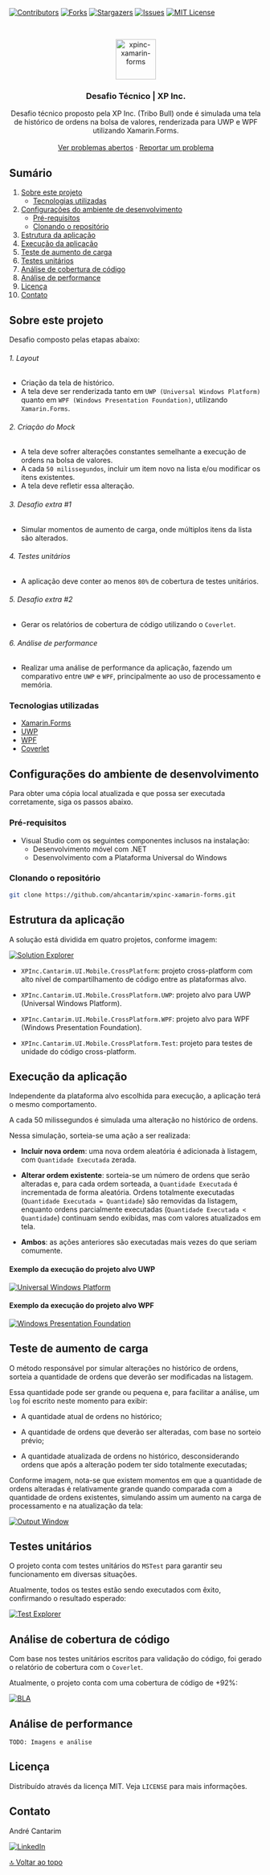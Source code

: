 [![Contributors][contributors-shield]][contributors-url]
[![Forks][forks-shield]][forks-url]
[![Stargazers][stars-shield]][stars-url]
[![Issues][issues-shield]][issues-url]
[![MIT License][license-shield]][license-url]


<br />
<p align="center">
  <a href="https://github.com/ahcantarim/xpinc-xamarin-forms">
    <img src=".github/logo.png" alt="xpinc-xamarin-forms" width="80" height="80">
  </a>

  <h3 align="center">Desafio Técnico | XP Inc.</h3>

  <p align="center">
    Desafio técnico proposto pela XP Inc. (Tribo Bull) onde é simulada uma tela de histórico de ordens na bolsa de valores, renderizada para UWP e WPF utilizando Xamarin.Forms.
    <br />
    <br />
    <a href="https://github.com/ahcantarim/xpinc-xamarin-forms/issues">Ver problemas abertos</a>
    ·
    <a href="https://github.com/ahcantarim/xpinc-xamarin-forms/issues/new">Reportar um problema</a>
  </p>
</p>


## Sumário

<ol>
    <li>
        <a href="#sobre-este-projeto">Sobre este projeto</a>
        <ul>
            <li><a href="#tecnologias-utilizadas">Tecnologias utilizadas</a></li>
        </ul>
    </li>
    <li>
        <a href="#configurações-do-ambiente-de-desenvolvimento">Configurações do ambiente de desenvolvimento</a>
        <ul>
            <li><a href="#pré-requisitos">Pré-requisitos</a></li>
            <li><a href="#clonando-o-repositório">Clonando o repositório</a></li>
        </ul>
    </li>
    <li><a href="#estrutura-da-aplicação">Estrutura da aplicação</a></li>
    <li><a href="#execução-da-aplicação">Execução da aplicação</a></li>
    <li><a href="#teste-de-aumento-de-carga">Teste de aumento de carga</a></li>
    <li><a href="#testes-unitários">Testes unitários</a></li>
    <li><a href="#análise-de-cobertura-de-código">Análise de cobertura de código</a></li>
    <li><a href="#análise-de-performance">Análise de performance</a></li>
    <li><a href="#licença">Licença</a></li>
    <li><a href="#contato">Contato</a></li>
</ol>


## Sobre este projeto

Desafio composto pelas etapas abaixo:

###### 1. Layout

- Criação da tela de histórico.
- A tela deve ser renderizada tanto em `UWP (Universal Windows Platform)` quanto em `WPF (Windows Presentation Foundation)`, utilizando `Xamarin.Forms`.


###### 2. Criação do Mock

- A tela deve sofrer alterações constantes semelhante a execução de ordens na bolsa de valores.
- A cada `50 milissegundos`, incluir um item novo na lista e/ou modificar os itens existentes.
- A tela deve refletir essa alteração.

###### 3. Desafio extra #1

- Simular momentos de aumento de carga, onde múltiplos itens da lista são alterados.

###### 4. Testes unitários

- A aplicação deve conter ao menos `80%` de cobertura de testes unitários.

###### 5. Desafio extra #2

- Gerar os relatórios de cobertura de código utilizando o `Coverlet`.

###### 6. Análise de performance

- Realizar uma análise de performance da aplicação, fazendo um comparativo entre `UWP` e `WPF`, principalmente ao uso de processamento e memória.


### Tecnologias utilizadas

* [Xamarin.Forms](https://docs.microsoft.com/en-us/xamarin/xamarin-forms/)
* [UWP](https://docs.microsoft.com/en-us/archive/msdn-magazine/2016/connect/xamarin-xamarin-and-the-universal-windows-platform)
* [WPF](https://docs.microsoft.com/en-us/xamarin/xamarin-forms/platform/other/wpf)
* [Coverlet](https://github.com/coverlet-coverage/coverlet)


## Configurações do ambiente de desenvolvimento

Para obter uma cópia local atualizada e que possa ser executada corretamente, siga os passos abaixo.

### Pré-requisitos

- Visual Studio com os seguintes componentes inclusos na instalação:
  - Desenvolvimento móvel com .NET
  - Desenvolvimento com a Plataforma Universal do Windows


### Clonando o repositório

```bash
git clone https://github.com/ahcantarim/xpinc-xamarin-forms.git
```


## Estrutura da aplicação

A solução está dividida em quatro projetos, conforme imagem:

[![Solution Explorer][screenshot-solution-explorer]][screenshot-solution-explorer]

- `XPInc.Cantarim.UI.Mobile.CrossPlatform`: projeto cross-platform com alto nível de compartilhamento de código entre as plataformas alvo.

- `XPInc.Cantarim.UI.Mobile.CrossPlatform.UWP`: projeto alvo para UWP (Universal Windows Platform).

- `XPInc.Cantarim.UI.Mobile.CrossPlatform.WPF`: projeto alvo para WPF (Windows Presentation Foundation).

- `XPInc.Cantarim.UI.Mobile.CrossPlatform.Test`: projeto para testes de unidade do código cross-platform.

## Execução da aplicação

Independente da plataforma alvo escolhida para execução, a aplicação terá o mesmo comportamento.

A cada 50 milissegundos é simulada uma alteração no histórico de ordens.

Nessa simulação, sorteia-se uma ação a ser realizada:

- **Incluir nova ordem**: uma nova ordem aleatória é adicionada à listagem, com `Quantidade Executada` zerada.

- **Alterar ordem existente**: sorteia-se um número de ordens que serão alteradas e, para cada ordem sorteada, a `Quantidade Executada` é incrementada de forma aleatória. Ordens totalmente executadas (`Quantidade Executada = Quantidade`) são removidas da listagem, enquanto ordens parcialmente executadas (`Quantidade Executada < Quantidade`) continuam sendo exibidas, mas com valores atualizados em tela.

- **Ambos**: as ações anteriores são executadas mais vezes do que seriam comumente.


#### Exemplo da execução do projeto alvo UWP

[![Universal Windows Platform][screenshot-sample-uwp]][screenshot-sample-uwp]


#### Exemplo da execução do projeto alvo WPF

[![Windows Presentation Foundation][screenshot-sample-wpf]][screenshot-sample-wpf]


## Teste de aumento de carga

O método responsável por simular alterações no histórico de ordens, sorteia a quantidade de ordens que deverão ser modificadas na listagem.

Essa quantidade pode ser grande ou pequena e, para facilitar a análise, um `log` foi escrito neste momento para exibir:

- A quantidade atual de ordens no histórico;

- A quantidade de ordens que deverão ser alteradas, com base no sorteio prévio;

- A quantidade atualizada de ordens no histórico, desconsiderando ordens que após a alteração podem ter sido totalmente executadas;

Conforme imagem, nota-se que existem momentos em que a quantidade de ordens alteradas é relativamente grande quando comparada com a quantidade de ordens existentes, simulando assim um aumento na carga de processamento e na atualização da tela:


[![Output Window][screenshot-output-window]][screenshot-output-window]


## Testes unitários

O projeto conta com testes unitários do `MSTest` para garantir seu funcionamento em diversas situações.

Atualmente, todos os testes estão sendo executados com êxito, confirmando o resultado esperado:

[![Test Explorer][screenshot-test-explorer]][screenshot-test-explorer]


## Análise de cobertura de código

Com base nos testes unitários escritos para validação do código, foi gerado o relatório de cobertura com o `Coverlet`.

Atualmente, o projeto conta com uma cobertura de código de +92%:

[![BLA][screenshot-code-coverage]][screenshot-code-coverage]


## Análise de performance

`TODO: Imagens e análise`


## Licença

Distribuído através da licença MIT. Veja `LICENSE` para mais informações.


## Contato

André Cantarim

[![LinkedIn][linkedin-shield]][linkedin-url]


<a href="#sumário">🔝 Voltar ao topo</a>


[contributors-shield]: https://img.shields.io/github/contributors/ahcantarim/xpinc-xamarin-forms.svg?style=for-the-badge
[contributors-url]: https://github.com/ahcantarim/xpinc-xamarin-forms/graphs/contributors
[forks-shield]: https://img.shields.io/github/forks/ahcantarim/xpinc-xamarin-forms.svg?style=for-the-badge
[forks-url]: https://github.com/ahcantarim/xpinc-xamarin-forms/network/members
[stars-shield]: https://img.shields.io/github/stars/ahcantarim/xpinc-xamarin-forms.svg?style=for-the-badge
[stars-url]: https://github.com/ahcantarim/xpinc-xamarin-forms/stargazers
[issues-shield]: https://img.shields.io/github/issues/ahcantarim/xpinc-xamarin-forms.svg?style=for-the-badge
[issues-url]: https://github.com/ahcantarim/xpinc-xamarin-forms/issues
[license-shield]: https://img.shields.io/github/license/ahcantarim/xpinc-xamarin-forms.svg?style=for-the-badge
[license-url]: https://github.com/ahcantarim/xpinc-xamarin-forms/blob/master/LICENSE
[linkedin-shield]: https://img.shields.io/badge/-LinkedIn-black.svg?style=for-the-badge&logo=linkedin&colorB=555
[linkedin-url]: https://linkedin.com/in/ahcantarim

[screenshot-code-coverage]: .github/code-coverage.png
[screenshot-output-window]: .github/output-window.png
[screenshot-sample-uwp]: .github/sample-uwp.png
[screenshot-sample-wpf]: .github/sample-wpf.png
[screenshot-solution-explorer]: .github/solution-explorer.png
[screenshot-test-explorer]: .github/test-explorer.png